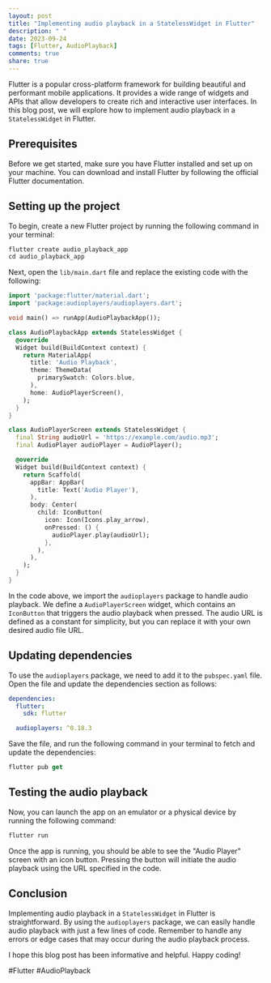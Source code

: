 ```yaml
---
layout: post
title: "Implementing audio playback in a StatelessWidget in Flutter"
description: " "
date: 2023-09-24
tags: [Flutter, AudioPlayback]
comments: true
share: true
---
```


Flutter is a popular cross-platform framework for building beautiful and performant mobile applications. It provides a wide range of widgets and APIs that allow developers to create rich and interactive user interfaces. In this blog post, we will explore how to implement audio playback in a `StatelessWidget` in Flutter.

## Prerequisites
Before we get started, make sure you have Flutter installed and set up on your machine. You can download and install Flutter by following the official Flutter documentation.

## Setting up the project
To begin, create a new Flutter project by running the following command in your terminal:

```dart
flutter create audio_playback_app
cd audio_playback_app
```

Next, open the `lib/main.dart` file and replace the existing code with the following:

```dart
import 'package:flutter/material.dart';
import 'package:audioplayers/audioplayers.dart';

void main() => runApp(AudioPlaybackApp());

class AudioPlaybackApp extends StatelessWidget {
  @override
  Widget build(BuildContext context) {
    return MaterialApp(
      title: 'Audio Playback',
      theme: ThemeData(
        primarySwatch: Colors.blue,
      ),
      home: AudioPlayerScreen(),
    );
  }
}

class AudioPlayerScreen extends StatelessWidget {
  final String audioUrl = 'https://example.com/audio.mp3';
  final AudioPlayer audioPlayer = AudioPlayer();

  @override
  Widget build(BuildContext context) {
    return Scaffold(
      appBar: AppBar(
        title: Text('Audio Player'),
      ),
      body: Center(
        child: IconButton(
          icon: Icon(Icons.play_arrow),
          onPressed: () {
            audioPlayer.play(audioUrl);
          },
        ),
      ),
    );
  }
}
```

In the code above, we import the `audioplayers` package to handle audio playback. We define a `AudioPlayerScreen` widget, which contains an `IconButton` that triggers the audio playback when pressed. The audio URL is defined as a constant for simplicity, but you can replace it with your own desired audio file URL.

## Updating dependencies
To use the `audioplayers` package, we need to add it to the `pubspec.yaml` file. Open the file and update the dependencies section as follows:

```yaml
dependencies:
  flutter:
    sdk: flutter

  audioplayers: ^0.18.3
```

Save the file, and run the following command in your terminal to fetch and update the dependencies:

```dart
flutter pub get
```

## Testing the audio playback
Now, you can launch the app on an emulator or a physical device by running the following command:

```dart
flutter run
```

Once the app is running, you should be able to see the "Audio Player" screen with an icon button. Pressing the button will initiate the audio playback using the URL specified in the code.

## Conclusion
Implementing audio playback in a `StatelessWidget` in Flutter is straightforward. By using the `audioplayers` package, we can easily handle audio playback with just a few lines of code. Remember to handle any errors or edge cases that may occur during the audio playback process.

I hope this blog post has been informative and helpful. Happy coding!

#Flutter #AudioPlayback